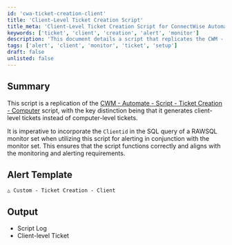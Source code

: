 ```yaml
---
id: 'cwa-ticket-creation-client'
title: 'Client-Level Ticket Creation Script'
title_meta: 'Client-Level Ticket Creation Script for ConnectWise Automate'
keywords: ['ticket', 'client', 'creation', 'alert', 'monitor']
description: 'This document details a script that replicates the CWM - Automate - Script - Ticket Creation - Computer, focusing on generating client-level tickets instead of computer-level tickets. It emphasizes the importance of incorporating the Clientid in the SQL query for effective alerting and monitoring.'
tags: ['alert', 'client', 'monitor', 'ticket', 'setup']
draft: false
unlisted: false
---
```

## Summary

This script is a replication of the [CWM - Automate - Script - Ticket Creation - Computer](https://proval.itglue.com/DOC-5078775-9098338) script, with the key distinction being that it generates client-level tickets instead of computer-level tickets.

It is imperative to incorporate the `Clientid` in the SQL query of a RAWSQL monitor set when utilizing this script for alerting in conjunction with the monitor set. This ensures that the script functions correctly and aligns with the monitoring and alerting requirements.

## Alert Template

`△ Custom - Ticket Creation - Client`

## Output

- Script Log
- Client-level Ticket


